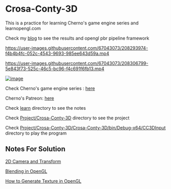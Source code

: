 # Crosa-Conty-3D

This is a practice for learning Cherno's game engine series and learnopengl.com

Check my [blog](https://www.yuque.com/6527chen/ldyt32/wyke3l) to see the results and opengl pbr pipeline framework


https://user-images.githubusercontent.com/67043073/208293974-f4b4b4fc-052c-4543-9693-985ee643d59a.mp4


https://user-images.githubusercontent.com/67043073/208306799-5e843f73-525c-46c5-bc96-f4c691f6fb13.mp4



[![image](https://user-images.githubusercontent.com/67043073/208293785-721b1bfc-28c0-421d-98a7-a8e226f8649b.png)](https://www.yuque.com/6527chen/ldyt32/pdnqte)


Check Cherno's game engine series : [here](https://www.youtube.com/watch?v=JxIZbV_XjAs&list=PLlrATfBNZ98dC-V-N3m0Go4deliWHPFwT)

Cherno's Patreon: [here](https://www.patreon.com/thecherno)

Check [learn](https://github.com/Graphic-researcher/Crosa-Conty-3D/tree/HTC/HTC/Learn) directory to see the notes

Check [Project/Crosa-Conty-3D](https://github.com/Graphic-researcher/Crosa-Conty-3D/tree/HTC/HTC/Project/Crosa-Conty-3D/Crosa-Conty-3D) directory to see the project

Check [Project/Crosa-Conty-3D/Crosa-Conty-3D/bin/Debug-x64/CC3DInput](https://github.com/logic-three-body/Crosa-Conty-3D/tree/HTC_RenderDev/HTC/Project/Crosa-Conty-3D/Crosa-Conty-3D/bin/Debug-x64/CC3DInput) directory to play the program

## Notes For Solution

[2D Camera and Transform](https://github.com/Graphic-researcher/Crosa-Conty-3D/tree/HTC/HTC/Learn/Lec27%20Transform#build-and-result)

[Blending in OpenGL](https://github.com/Graphic-researcher/Crosa-Conty-3D/tree/HTC/HTC/Learn/Lec40%20single%20shader%202D%20renderer#blend)

[How to Generate Texture in OpenGL](https://github.com/Graphic-researcher/Crosa-Conty-3D/tree/HTC/HTC/Learn/Lec40%20single%20shader%202D%20renderer#generate-texture-in-opengl) 

